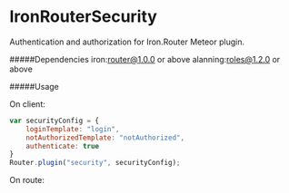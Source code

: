 # IronRouterSecurity

Authentication and authorization for Iron.Router Meteor plugin.

#####Dependencies
    iron:router@1.0.0 or above
    alanning:roles@1.2.0 or above

#####Usage

On client:
```js
var securityConfig = {
    loginTemplate: "login",
    notAuthorizedTemplate: "notAuthorized",
    authenticate: true
}
Router.plugin("security", securityConfig);
```

On route:
